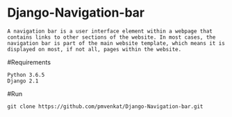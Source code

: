 # Django-Navigation-bar
    A navigation bar is a user interface element within a webpage that contains links to other sections of the website. In most cases, the navigation bar is part of the main website template, which means it is displayed on most, if not all, pages within the website.

#Requirements

    Python 3.6.5
    Django 2.1


#Run

    git clone https://github.com/pmvenkat/Django-Navigation-bar.git
